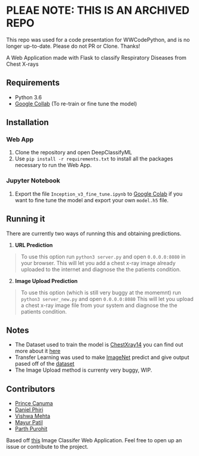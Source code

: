 # PLEAE NOTE: THIS IS AN ARCHIVED REPO
This repo was used for a code presentation for WWCodePython, and is no longer up-to-date.  Please do not PR or Clone.  Thanks! 

A Web Application made with Flask to classify Respiratory Diseases from Chest X-rays

## Requirements
- Python 3.6
- [Google Collab]() (To re-train or fine tune the model)

## Installation

### Web App
1) Clone the repository and open DeepClassifyML
2) Use `pip install -r requirements.txt` to install all the packages necessary to run the Web App.

### Jupyter Notebook
1) Export the file `Inception_v3_fine_tune.ipynb` to [Google Colab]() if you want to fine tune the model and export your own `model.h5` file.


## Running it
There are currently two ways of running this and obtaining predictions.
1) **URL Prediction**
> To use this option run `python3 server.py` and open `0.0.0.0:8080` in your browser. This will let you add a chest x-ray image already uploaded to the internet and diagnose the the patients condition.
2) **Image Upload Prediction**
> To use this option (which is still very buggy at the momemnt) run `python3 server_new.py` and open `0.0.0.0:8080` This will let you upload a chest x-ray image file from your system and diagnose the the patients condition.

## Notes
- The Dataset used to train the model is [ChestXray14]() you can find out more about it [here]()
- Transfer Learning was used to make [ImageNet]() predict and give output pased off of the [dataset]()
- The Image Upload method is currenty very buggy, WIP.


## Contributors
- [Prince Canuma]()
- [Daniel Phiri]()
- [Vishwa Mehta]()
- [Mayur Patil]()
- [Parth Purohit]()

Based off [this]() Image Classifer Web Application. 
Feel free to open up an issue or contribute to the project.

